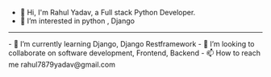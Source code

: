 - 👋 Hi, I'm Rahul Yadav, a Full stack Python Developer.
- 👀 I’m interested in python , Django
<hr>
- 🌱 I’m currently learning Django, Django Restframework
- 💞️ I’m looking to collaborate on software development, Frontend, Backend
- 📫 How to reach me rahul7879yadav@gmail.com

<!---
raahulydv7/raahulydv7 is a ✨ special ✨ repository because its `README.md` (this file) appears on your GitHub profile.
You can click the Preview link to take a look at your changes.
--->
